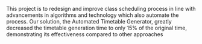 This project is to redesign and improve class scheduling process in line with 
advancements in algorithms and technology which also automate the process.
Our solution, the Automated Timetable Generator, greatly decreased the timetable 
generation time to only 15% of the original time, demonstrating its effectiveness 
compared to other approaches
